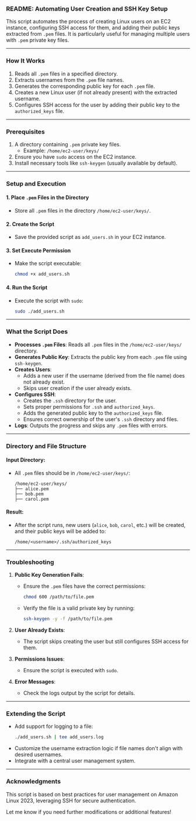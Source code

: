 ### README: Automating User Creation and SSH Key Setup

This script automates the process of creating Linux users on an EC2 instance, configuring SSH access for them, and adding their public keys extracted from `.pem` files. It is particularly useful for managing multiple users with `.pem` private key files.

---

### **How It Works**
1. Reads all `.pem` files in a specified directory.
2. Extracts usernames from the `.pem` file names.
3. Generates the corresponding public key for each `.pem` file.
4. Creates a new Linux user (if not already present) with the extracted username.
5. Configures SSH access for the user by adding their public key to the `authorized_keys` file.

---

### **Prerequisites**
1. A directory containing `.pem` private key files.
   - Example: `/home/ec2-user/keys/`
2. Ensure you have `sudo` access on the EC2 instance.
3. Install necessary tools like `ssh-keygen` (usually available by default).

---

### **Setup and Execution**

#### 1. Place `.pem` Files in the Directory
- Store all `.pem` files in the directory `/home/ec2-user/keys/`.

#### 2. Create the Script
- Save the provided script as `add_users.sh` in your EC2 instance.

#### 3. Set Execute Permission
- Make the script executable:
  ```bash
  chmod +x add_users.sh
  ```

#### 4. Run the Script
- Execute the script with `sudo`:
  ```bash
  sudo ./add_users.sh
  ```

---

### **What the Script Does**
- **Processes `.pem` Files**: Reads all `.pem` files in the `/home/ec2-user/keys/` directory.
- **Generates Public Key**: Extracts the public key from each `.pem` file using `ssh-keygen`.
- **Creates Users**:
  - Adds a new user if the username (derived from the file name) does not already exist.
  - Skips user creation if the user already exists.
- **Configures SSH**:
  - Creates the `.ssh` directory for the user.
  - Sets proper permissions for `.ssh` and `authorized_keys`.
  - Adds the generated public key to the `authorized_keys` file.
  - Ensures correct ownership of the user's `.ssh` directory and files.
- **Logs**: Outputs the progress and skips any `.pem` files with errors.

---

### **Directory and File Structure**
#### Input Directory:
- All `.pem` files should be in `/home/ec2-user/keys/`:
  ```
  /home/ec2-user/keys/
  ├── alice.pem
  ├── bob.pem
  ├── carol.pem
  ```

#### Result:
- After the script runs, new users (`alice`, `bob`, `carol`, etc.) will be created, and their public keys will be added to:
  ```
  /home/<username>/.ssh/authorized_keys
  ```

---

### **Troubleshooting**
1. **Public Key Generation Fails**:
   - Ensure the `.pem` files have the correct permissions:
     ```bash
     chmod 600 /path/to/file.pem
     ```
   - Verify the file is a valid private key by running:
     ```bash
     ssh-keygen -y -f /path/to/file.pem
     ```

2. **User Already Exists**:
   - The script skips creating the user but still configures SSH access for them.

3. **Permissions Issues**:
   - Ensure the script is executed with `sudo`.

4. **Error Messages**:
   - Check the logs output by the script for details.

---

### **Extending the Script**
- Add support for logging to a file:
  ```bash
  ./add_users.sh | tee add_users.log
  ```
- Customize the username extraction logic if file names don't align with desired usernames.
- Integrate with a central user management system.

---

### **Acknowledgments**
This script is based on best practices for user management on Amazon Linux 2023, leveraging SSH for secure authentication.

Let me know if you need further modifications or additional features!

